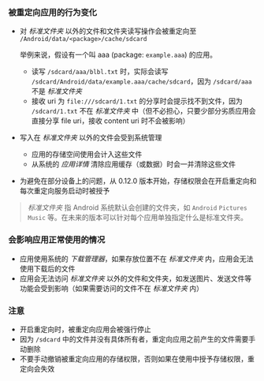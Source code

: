 ### 被重定向应用的行为变化

* 对 _标准文件夹_ 以外的文件和文件夹读写操作会被重定向至 `/Android/data/<package>/cache/sdcard`

  举例来说，假设有一个叫 aaa (package: `example.aaa`) 的应用。
  
  * 读写 `/sdcard/aaa/blbl.txt` 时，实际会读写 `/sdcard/Android/data/example.aaa/cache/sdcard`，因为 `/sdcard/aaa` 不是  _标准文件夹_
  * 接收 uri 为 `file:///sdcard/1.txt` 的分享时会提示找不到文件，因为 `/sdcard/1.txt` 不在  _标准文件夹_ 中（但不必担心，只要少部分劣质应用会直接分享 file uri，接收 content uri 时不会被影响）

* 写入在 _标准文件夹_ 以外的文件会受到系统管理
  * 应用的存储空间使用会计入这些文件
  * 从系统的 _应用详情_ 清除应用缓存（或数据）时会一并清除这些文件

* 为避免在部分设备上的问题，从 0.12.0 版本开始，存储权限会在开启重定向和每次重定向服务启动时被授予

> _标准文件夹_ 指 Android 系统默认会创建的文件夹，如 `Android` `Pictures` `Music` 等。在未来的版本可以针对每个应用单独指定什么是标准文件夹。

### 会影响应用正常使用的情况

* 应用使用系统的 _下载管理器_，如果存放位置不在 _标准文件夹_ 内，应用会无法使用下载后的文件
* 应用会无法访问 _标准文件夹_ 以外的文件和文件夹，如发送图片、发送文件等功能会受到影响（如果需要访问的文件不在 _标准文件夹_ 内）

### 注意

* 开启重定向时，被重定向应用会被强行停止
* 因为 `/sdcard` 中的文件并没有具体所有者，重定向应用之前产生的文件需要手动删除
* 不要手动撤销被重定向应用的存储权限，否则如果在使用中授予存储权限，重定向会失效